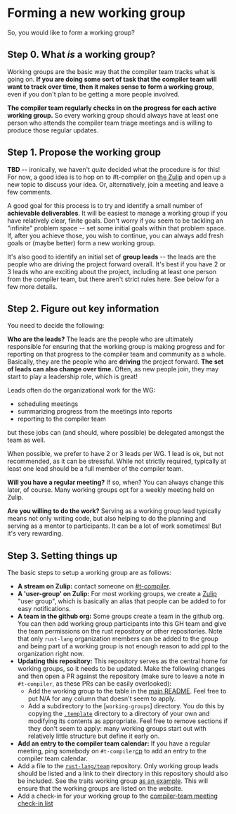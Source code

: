 # Forming a new working group

So, you would like to form a working group?

## Step 0. What *is* a working group?

Working groups are the basic way that the compiler team tracks what is
going on. **If you are doing some sort of task that the compiler team
will want to track over time, then it makes sense to form a working
group**, even if you don't plan to be getting a more people involved.

**The compiler team regularly checks in on the progress for each active
working group.** So every working group should always have at least one
person who attends the compiler team triage meetings and is willing to
produce those regular updates.

## Step 1. Propose the working group

**TBD** -- ironically, we haven't *quite* decided what the procedure
is for this!  For now, a good idea is to hop on to #t-compiler on [the
Zulip][cp] and open up a new topic to discuss your idea. Or,
alternatively, join a meeting and leave a few comments.

[cp]: ../about/chat-platform.md

A good goal for this process is to try and identify a small number of
**achievable deliverables**. It will be easiest to manage a working
group if you have relatively clear, finite goals. Don't worry if you
seem to be tackling an "infinite" problem space -- set some initial
goals within that problem space. If, after you achieve those, you wish
to continue, you can always add fresh goals or (maybe better) form a
new working group.

It's also good to identify an initial set of **group leads** -- the
leads are the people who are driving the project forward overall. It's
best if you have 2 or 3 leads who are exciting about the project,
including at least one person from the compiler team, but there aren't
strict rules here. See below for a few more details.

## Step 2. Figure out key information

You need to decide the following:

**Who are the leads?** The leads are the people who are ultimately
responsible for ensuring that the working group is making progress and
for reporting on that progress to the compiler team and community as a
whole. Basically, they are the people who are **driving** the project
forward.  **The set of leads can also change over time.** Often, as
new people join, they may start to play a leadership role, which is
great!

Leads often do the organizational work for the WG:

- scheduling meetings
- summarizing progress from the meetings into reports
- reporting to the compiler team

but these jobs can (and should, where possible) be delegated amongst
the team as well.

When possible, we prefer to have 2 or 3 leads per WG. 1 lead is ok,
but not recommended, as it can be stressful. While not strictly
required, typically at least one lead should be a full member of the
compiler team.

**Will you have a regular meeting?** If so, when? You can always
change this later, of course. Many working groups opt for a weekly
meeting held on Zulip.

**Are you willing to do the work?** Serving as a working group lead
typically means not only writing code, but also helping to do the
planning and serving as a mentor to participants. It can be a lot of
work sometimes! But it's very rewarding.

## Step 3. Setting things up

The basic steps to setup a working group are as follows:

- **A stream on Zulip:** contact someone on [#t-compiler][cp].
- **A 'user-group' on Zulip:** For most working groups, we create a
  [Zulip][cp] "user group", which is basically an alias that people
  can be added to for easy notifications.
- **A team in the github org:** Some groups create a team in the github org.
  You can then add working group participants into this GH team and give the team
  permissions on the rust repository or other repositories. Note that only `rust-lang`
  organization members can be added to the group and being part of a working group is
  not enough reason to add ppl to the organization right now.
- **Updating this repository:** This repository serves as the central home
  for working groups, so it needs to be updated. Make the following changes and
  then open a PR against the repository (make sure to leave a note in `#t-compiler`,
  as these PRs can be easily overlooked):
  - Add the working group to the table in the [main
    README][README]. Feel free to put N/A for any column that doesn't
    seem to apply.
  - Add a subdirectory to the [`working-groups`] directory. You do
    this by copying the [`.template`][template] directory to a
    directory of your own and modifying its contents as appropriate.
    Feel free to remove sections if they don't seem to apply: many
    working groups start out with relatively little structure but
    define it early on.
- **Add an entry to the compiler team calendar:** If you have a regular meeting,
  ping somebody on `#t-compiler`[cp] to add an entry to the compiler team calendar.
- Add a file to the [`rust-lang/team`][team_repo] repository. Only working group leads should be
  listed and a link to their directory in this repository should also be included. See the
  traits working group [as an example][team_repo_example]. This will ensure that the working groups
  are listed on the website.
- Add a check-in for your working group to the [compiler-team meeting check-in list](check_in)

[team_repo]: https://github.com/rust-lang/team
[team_repo_example]: https://github.com/rust-lang/team/blob/master/teams/wg-traits.toml

[check_in]: ../about/triage-meeting.md
[README]: ../README.md
[template]: ../working-groups/.template
